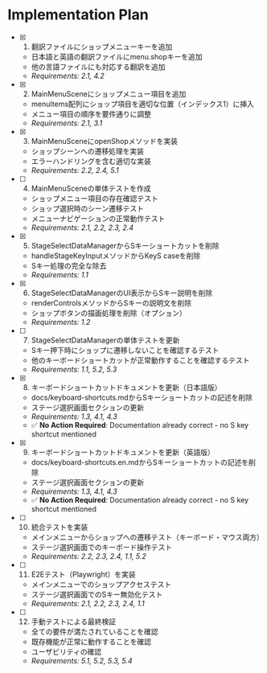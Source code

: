 # Implementation Plan

- [x] 1. 翻訳ファイルにショップメニューキーを追加
  - 日本語と英語の翻訳ファイルにmenu.shopキーを追加
  - 他の言語ファイルにも対応する翻訳を追加
  - _Requirements: 2.1, 4.2_

- [x] 2. MainMenuSceneにショップメニュー項目を追加
  - menuItems配列にショップ項目を適切な位置（インデックス1）に挿入
  - メニュー項目の順序を要件通りに調整
  - _Requirements: 2.1, 3.1_

- [x] 3. MainMenuSceneにopenShopメソッドを実装
  - ショップシーンへの遷移処理を実装
  - エラーハンドリングを含む適切な実装
  - _Requirements: 2.2, 2.4, 5.1_

- [ ] 4. MainMenuSceneの単体テストを作成
  - ショップメニュー項目の存在確認テスト
  - ショップ選択時のシーン遷移テスト
  - メニューナビゲーションの正常動作テスト
  - _Requirements: 2.1, 2.2, 2.3, 2.4_

- [x] 5. StageSelectDataManagerからSキーショートカットを削除
  - handleStageKeyInputメソッドからKeyS caseを削除
  - Sキー処理の完全な除去
  - _Requirements: 1.1_

- [x] 6. StageSelectDataManagerのUI表示からSキー説明を削除
  - renderControlsメソッドからSキーの説明文を削除
  - ショップボタンの描画処理を削除（オプション）
  - _Requirements: 1.2_

- [ ] 7. StageSelectDataManagerの単体テストを更新
  - Sキー押下時にショップに遷移しないことを確認するテスト
  - 他のキーボードショートカットが正常動作することを確認するテスト
  - _Requirements: 1.1, 5.2, 5.3_

- [x] 8. キーボードショートカットドキュメントを更新（日本語版）
  - docs/keyboard-shortcuts.mdからSキーショートカットの記述を削除
  - ステージ選択画面セクションの更新
  - _Requirements: 1.3, 4.1, 4.3_
  - ✅ **No Action Required**: Documentation already correct - no S key shortcut mentioned

- [x] 9. キーボードショートカットドキュメントを更新（英語版）
  - docs/keyboard-shortcuts.en.mdからSキーショートカットの記述を削除
  - ステージ選択画面セクションの更新
  - _Requirements: 1.3, 4.1, 4.3_
  - ✅ **No Action Required**: Documentation already correct - no S key shortcut mentioned

- [ ] 10. 統合テストを実装
  - メインメニューからショップへの遷移テスト（キーボード・マウス両方）
  - ステージ選択画面でのキーボード操作テスト
  - _Requirements: 2.2, 2.3, 2.4, 1.1, 5.2_

- [ ] 11. E2Eテスト（Playwright）を実装
  - メインメニューでのショップアクセステスト
  - ステージ選択画面でのSキー無効化テスト
  - _Requirements: 2.1, 2.2, 2.3, 2.4, 1.1_

- [ ] 12. 手動テストによる最終検証
  - 全ての要件が満たされていることを確認
  - 既存機能が正常に動作することを確認
  - ユーザビリティの確認
  - _Requirements: 5.1, 5.2, 5.3, 5.4_